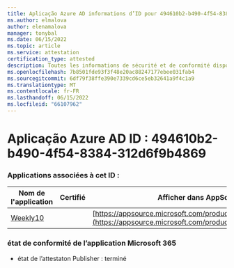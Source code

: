```yaml
---
title: Aplicação Azure AD informations d’ID pour 494610b2-b490-4f54-8384-312d6f9b4869
ms.author: elmalova
author: elenamalova
manager: tonybal
ms.date: 06/15/2022
ms.topic: article
ms.service: attestation
certification_type: attested
description: Toutes les informations de sécurité et de conformité disponibles pour 494610b2-b490-4f54-8384-312d6f9b4869.
ms.openlocfilehash: 7b8501fde93f3f48e20ac88247177ebee031fab4
ms.sourcegitcommit: 6df79f38ffe390e7339cd6ce5eb32641a9f4c1a9
ms.translationtype: MT
ms.contentlocale: fr-FR
ms.lasthandoff: 06/15/2022
ms.locfileid: "66107962"
---
```

# <a name="azure-app-id-494610b2-b490-4f54-8384-312d6f9b4869"></a>Aplicação Azure AD ID : 494610b2-b490-4f54-8384-312d6f9b4869


### <a name="apps-associated-with-this-id"></a>Applications associées à cet ID :
| **Nom de l'application** | **Certifié** | **Afficher dans AppSource** |
|--------------|---------------|-----------------------|
| [Weekly10](../forward/WA200001441.md) |  | [https://appsource.microsoft.com/product/office/WA200001441](https://appsource.microsoft.com/product/office/WA200001441) |

### <a name="microsoft-365-app-compliance-status"></a>état de conformité de l’application Microsoft 365
- état de l’attestaton Publisher : terminé
